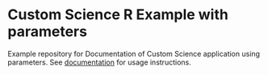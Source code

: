 # Custom Science R Example with parameters

Example repository for Documentation of Custom Science application using parameters. See [documentation](https://developers.keboola.com/extend/) for usage instructions.

